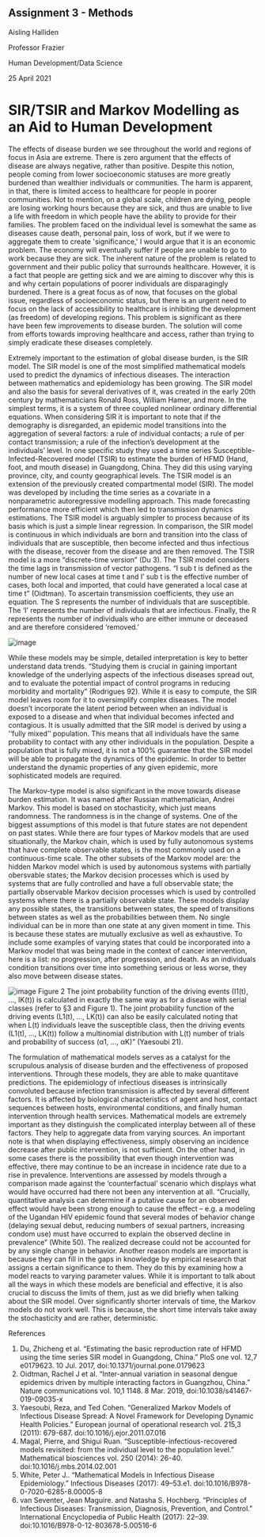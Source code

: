 ## Assignment 3 - Methods


Aisling Halliden

Professor Frazier

Human Development/Data Science

25 April 2021

# SIR/TSIR and Markov Modelling as an Aid to Human Development

  The effects of disease burden we see throughout the world and regions of focus in Asia are extreme. There is zero argument that the effects of disease are always negative, rather than positive. Despite this notion, people coming from lower socioeconomic statuses are more greatly burdened than wealthier individuals or communities. The harm is apparent, in that, there is limited access to healthcare for people in poorer communities. Not to mention, on a global scale, children are dying, people are losing working hours because they are sick, and thus are unable to live a life with freedom in which people have the ability to provide for their families. The problem faced on the individual level is somewhat the same as diseases cause death, personal pain, loss of work, but if we were to aggregate them to create 'significance,' I would argue that it is an economic problem. The economy will eventually suffer if people are unable to go to work because they are sick. The inherent nature of the problem is related to government and their public policy that surrounds healthcare. However, it is a fact that people are getting sick and we are aiming to discover why this is and why certain populations of poorer individuals are disparagingly burdened. There is a great focus as of now, that focuses on the global issue, regardless of socioeconomic status, but there is an urgent need to focus on the lack of accessibility to healthcare is inhibiting the development (as freedom) of developing regions. This problem is significant as there have been few improvements to disease burden. The solution will come from efforts towards improving healthcare and access, rather than trying to simply eradicate these diseases completely.
  
  Extremely important to the estimation of global disease burden, is the SIR model. The SIR model is one of the most simplified mathematical models used to predict the dynamics of infectious diseases. The interaction between mathematics and epidemiology has been growing. The SIR model and also the basis for several derivatives of it, was created in the early 20th century by mathematicians Ronald Ross, William Hamer, and more. In the simplest terms, it is a system of three coupled nonlinear ordinary differential equations. When considering SIR it is important to note that if the demography is disregarded, an epidemic model transitions into the aggregation of several factors: a rule of individual contacts; a rule of per contact transmission; a rule of the infection’s development at the individuals’ level.
In one specific study they used a time series Susceptible-Infected-Recovered model (TSIR) to estimate the burden of HFMD (Hand, foot, and mouth disease) in Guangdong, China. They did this using varying province, city, and county geographical levels. The TSIR model is an extension of the previously created compartmental model (SIR). The model was developed by including the time series as a covariate in a nonparametric autoregressive modelling approach. This made forecasting performance more efficient which then led to transmission dynamics estimations. The TSIR model is arguably simpler to process because of its basis which is just a simple linear regression. In comparison, the SIR model is continuous in which individuals are born and transition into the class of individuals that are susceptible, then become infected and thus infectious with the disease, recover from the disease and are then removed. The TSIR model is a more “discrete-time version” (Du 3). The TSIR model considers the time lags in transmission of vector pathogens. “I sub t is defined as the number of new local cases at time t and I’ sub t is the effective number of cases, both local and imported, that could have generated a local case at time t” (Oidtman). To ascertain transmission coefficients, they use an equation. The S represents the number of individuals that are susceptible. The ‘I’ represents the number of individuals that are infectious. Finally, the R represents the number of individuals who are either immune or deceased and are therefore considered ‘removed.’

![image](https://user-images.githubusercontent.com/78175126/116022670-a144d200-a618-11eb-9ebb-ab02f1e899bd.png)

  While these models may be simple, detailed interpretation is key to better understand data trends. “Studying them is crucial in gaining important knowledge of the underlying aspects of the infectious diseases spread out, and to evaluate the potential impact of control programs in reducing morbidity and mortality” (Rodrigues 92). While it is easy to compute, the SIR model leaves room for it to oversimplify complex diseases. The model doesn’t incorporate the latent period between when an individual is exposed to a disease and when that individual becomes infected and contagious. It is usually admitted that the SIR model is derived by using a ‘‘fully mixed’’ population. This means that all individuals have the same probability to contact with any other individuals in the population. Despite a population that is fully mixed, it is not a 100% guarantee that the SIR model will be able to propagate the dynamics of the epidemic. In order to better understand the dynamic properties of any given epidemic, more sophisticated models are required.

  The Markov-type model is also significant in the move towards disease burden estimation. It was named after Russian mathematician, Andrei Markov. This model is based on stochasticity, which just means randomness. The randomness is in the change of systems. One of the biggest assumptions of this model is that future states are not dependent on past states. While there are four types of Markov models that are used situationally, the Markov chain, which is used by fully autonomous systems that have complete observable states, is the most commonly used on a continuous-time scale. The other subsets of the Markov model are: the hidden Markov model which is used by autonomous systems with partially obersvable states; the Markov decision processes which is used by systems that are fully controlled and have a full observable state; the partially observable Markov decision processes which is used by controlled systems where there is a partially observable state. These models display any possible states, the transitions between states, the speed of transitions between states as well as the probabilities between them. No single individual can be in more than one state at any given moment in time. This is because these states are mutually exclusive as well as exhaustive. To include some examples of varying states that could be incorporated into a Markov model that was being made in the context of cancer intervention, here is a list: no progression, after progression, and death. As an individuals condition transitions over time into something serious or less worse, they also move between disease states. 
  
 ![image](https://user-images.githubusercontent.com/78175126/116022590-75c1e780-a618-11eb-9ec6-0a3fdd925c8a.png)
 Figure 2 The joint probability function of the driving events (I1(t), …, IK(t)) is calculated in exactly the same way as for a disease with serial classes (refer to §3 and Figure 1). The joint probability function of the driving events (L1(t), …, LK(t)) can also be easily calculated noting that when L(t) individuals leave the susceptible class, then the driving events (L1(t), …, LK(t)) follow a multinomial distribution with L(t) number of trials and probability of success (α1, …, αK)” (Yaesoubi 21).
 
  The formulation of mathematical models serves as a catalyst for the scrupulous analysis of disease burden and the effectiveness of proposed interventions. Through these models, they are able to make quantitave predictions. The epidemiology of infectious diseases is intrinsically convoluted because infection transmission is affected by several different factors. It is affected by biological characteristics of agent and host, contact sequences between hosts, environmental conditions, and finally human intervention through health services. Mathematical models are extremely important as they distinguish the complicated interplay between all of these factors. They help to aggregate data from varying sources. An important note is that when displaying effectiveness, simply observing an incidence decrease after public intervention, is not sufficient. On the other hand, in some cases there is the possibility that even though intervention was effective, there may continue to be an increase in incidence rate due to a rise in prevalence. Interventions are assessed by models through a comparison made against the ‘counterfactual’ scenario which displays what would have occurred had there not been any intervention at all. “Crucially, quantitative analysis can determine if a putative cause for an observed effect would have been strong enough to cause the effect – e.g. a modeling of the Ugandan HIV epidemic found that several modes of behavior change (delaying sexual debut, reducing numbers of sexual partners, increasing condom use) must have occurred to explain the observed decline in prevalence” (White 50).  The realized decrease could not be accounted for by any single change in behavior. Another reason models are important is because they can fill in the gaps in knowledge by empirical research that assigns a certain significance to them. They do this by examining how a model reacts to varying parameter values. While it is important to talk about all the ways in which these models are beneficial and effective, it is also crucial to discuss the limits of them, just as we did briefly when talking about the SIR model. Over significantly shorter intervals of time, the Markov models do not work well. This is because, the short time intervals take away the stochasticity and are rather, deterministic.

References

1.	Du, Zhicheng et al. “Estimating the basic reproduction rate of HFMD using the time series SIR model in Guangdong, China.” PloS one vol. 12,7 e0179623. 10 Jul. 2017, doi:10.1371/journal.pone.0179623
2.	Oidtman, Rachel J et al. “Inter-annual variation in seasonal dengue epidemics driven by multiple interacting factors in Guangzhou, China.” Nature communications vol. 10,1 1148. 8 Mar. 2019, doi:10.1038/s41467-019-09035-x
3.	Yaesoubi, Reza, and Ted Cohen. “Generalized Markov Models of Infectious Disease Spread: A Novel Framework for Developing Dynamic Health Policies.” European journal of operational research vol. 215,3 (2011): 679-687. doi:10.1016/j.ejor.2011.07.016
4.	Magal, Pierre, and Shigui Ruan. “Susceptible-infectious-recovered models revisited: from the individual level to the population level.” Mathematical biosciences vol. 250 (2014): 26-40. doi:10.1016/j.mbs.2014.02.001
5.	White, Peter J.. “Mathematical Models in Infectious Disease Epidemiology.” Infectious Diseases (2017): 49–53.e1. doi:10.1016/B978-0-7020-6285-8.00005-8
6.	van Seventer, Jean Maguire. and Natasha S. Hochberg. “Principles of Infectious Diseases: Transmission, Diagnosis, Prevention, and Control.” International Encyclopedia of Public Health (2017): 22–39. doi:10.1016/B978-0-12-803678-5.00516-6
